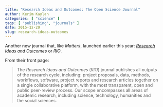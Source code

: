 ```yaml
---
title: "Research Ideas and Outcomes: The Open Science Journal"
author: Kerim Kaylan
categories: [ "science" ]
tags: [ "publishing", "journals" ]
date: 2015-12-20
slug: research-ideas-outcomes
---
```


Another new journal that, like *Matters*, launched earlier this year: [*Research Ideas and Outcomes*](http://riojournal.com/) or *RIO*.

From their front page:

> The *Research Ideas and Outcomes* (*RIO*) journal publishes all outputs of the research cycle, including: project proposals, data, methods, workflows, software, project reports and research articles together on a single collaborative platform, with the most transparent, open and public peer-review process. Our scope encompasses all areas of academic research, including science, technology, humanities and the social sciences.
